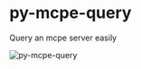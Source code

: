 # py-mcpe-query
Query an mcpe server easily

![py-mcpe-query](https://github.com/w-gao/py-mcpe-query/images/logo.png)